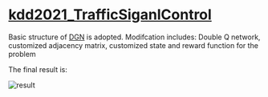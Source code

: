# [kdd2021_TrafficSiganlControl](http://www.yunqiacademy.org/home/submission)

Basic structure of [DGN](https://github.com/PKU-AI-Edge/DGN) is adopted.
Modifcation includes: Double Q network, customized adjacency matrix, customized state and reward function for the problem

The final result is:

![result](log/reuslt.png)
 
